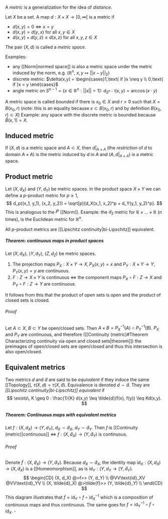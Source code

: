 A _metric_ is a generalization for the idea of _distance_.

Let $X$ be a set.
A map $d : X \times X \rightarrow [0, \infty[$ is a metric if
- $d(x, y) = 0 \iff x = y$
- $d(x, y) = d(y, x)$ for all $x,y \in X$
- $d(x,y) + d(y, z) \leq d(x,z)$ for all $x,y,z \in X$

The pair $(X, d)$ is called a _metric space_.

Examples:
- any [[Norm|normed space]] is also a metric space
	under the metric induced by the norm,
	e.g. ($\mathbb{R}^n$, $x,y \mapsto ||x - y||_2$) 
- discrete metric:
	$\delta(x,y) = \begin{cases}1,\text{ if }x \neq y \\ 0,\text{ if }x = y \end{cases}$
- angle metric on $S^{n-1} = \{x \in \mathbb{R}^n : ||x|| = 1\}$:
	$d_{S^{n-1}}(x, y) = \arccos(x \cdot y)$

A metric space is called _bounded_ if there is $x_0 \in X$
and $r > 0$ such that $X = B(x_0, r)$
(note: this is an equality because $x \subset B(x_0, r)$
and by definition $B(x_0, r) \subset X$)
Example: any space with the discrete metric
is bounded because $\bar{B}(x, 1) = X$.

## Induced metric

If $(X, d)$ is a metric space and $A \subset X$,
then $d|_{A \times A}$ (the _restriction_ of $d$ to domain $A \times A$)
is the metric induced by $d$ in $A$
and $(A, d|_{A \times A})$ is a metric space.
## Product metric

Let $(X, d_X)$ and $(Y, d_Y)$ be metric spaces.
In the product space $X \times Y$ we can define
a $p$-product metric for $p \geq 1$,
$$
d_p((x_1, y_1), (x_2, y_2)) = \sqrt[p]{d_X(x_1, x_2)^p + d_Y(y_1, y_2)^p}.
$$
This is analogous to the $l^p$ [[Norm]].
Example: the $d_2$ metric for $\mathbb{R} \times \dots \times \mathbb{R}$ ($n$ times), 
is the Euclidean metric for $\mathbb{R}^n$.

All $p$-product metrics are [[Lipschitz continuity|bi-Lipschitz]] equivalent.

##### Theorem: continuous maps in product spaces

Let $(X, d_X)$, $(Y, d_Y)$, $(Z, d_Z)$ be metric spaces.
1. The projection maps $P_X : X \times Y \rightarrow X, \,P_X(x, y) = x$
	and $P_Y : X \times Y \rightarrow Y, \,P_Y(x, y) = y$
	are continuous.
2. $F : Z \rightarrow X \times Y$ is continuous $\iff$ the component maps
	$P_X \circ F : Z \rightarrow X$ and $P_Y \circ F : Z \rightarrow Y$
	are continuous.

It follows from this that the product of open sets is open
and the product of closed sets is closed.

###### Proof

Let $A \subset X$, $B \subset Y$ be open/closed sets.
Then $A \times B = P_X^{-1}(A) \cap P_Y^{-1}(B)$.
$P_X$ and $P_Y$ are continuous, and therefore ([[Continuity (metric)#Theorem Characterizing continuity via open and closed sets|theorem]])
the preimages of open/closed sets are open/closed
and thus this intersection is also open/closed.

## Equivalent metrics

Two metrics $d$ and $\tilde{d}$ are said to be _equivalent_
if they induce the same [[Topology]],
$\tau(X, d) = \tau(X, \tilde{d})$.
Equivalence is denoted $d \sim \tilde{d}$.
They are _[[Lipschitz continuity|bi-Lipschitz]] equivalent_ if
$$
\exists\, K \geq 0 :  \frac{1}{K} d(x,y) \leq \tilde{d}(f(x), f(y)) \leq Kd(x,y).
$$

##### Theorem: Continuous maps with equivalent metrics

Let $f : (X, d_X) \rightarrow (Y, d_Y)$, $d_X \sim \tilde{d}_X$, $d_Y \sim \tilde{d}_Y$.
Then $f$ is [[Continuity (metric)|continuous]] $\iff$ $f : (X, \tilde{d}_X) \rightarrow (Y, \tilde{d}_Y)$
is continuous.

###### Proof

Denote $\tilde{f} : (X, \tilde{d}_X) \rightarrow (Y, \tilde{d}_Y)$.
Because $d_X \sim \tilde{d}_X$, the identity map
$\text{id}_X : (X, d_X) \rightarrow (X, \tilde{d}_X)$ is a [[Homeomorphism]],
as is $\text{id}_Y : (Y, d_Y \rightarrow (Y, \tilde{d}_Y)$.
$$
\begin{CD}
(X, d_X) @>f>> (Y, d_Y) \\
@VV\text{id}_XV		@VV\text{id}_YV \\
(X, \tilde{d}_X) @>\tilde{f}>> (Y, \tilde{d}_Y) \\
\end{CD}
$$
This diagram illustrates that $\tilde{f} = \text{id}_Y \circ f \circ \text{id}_X^{-1}$
which is a composition of continuous maps and thus continuous.
The same goes for $f = \text{id}_Y^{-1} \circ \tilde{f} \circ \text{id}_X$. $\square$
